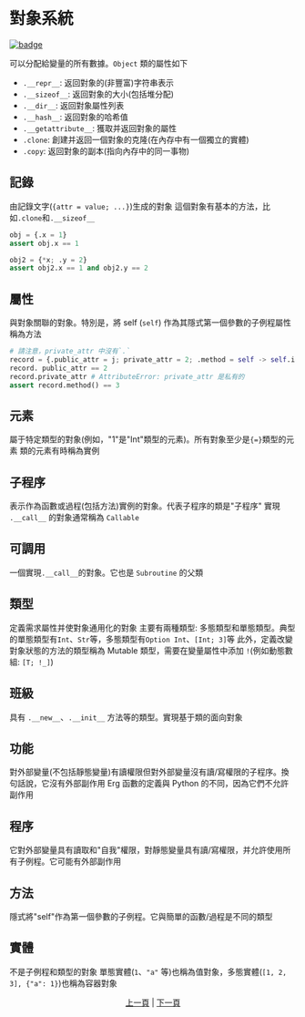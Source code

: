 # 對象系統

[![badge](https://img.shields.io/endpoint.svg?url=https%3A%2F%2Fgezf7g7pd5.execute-api.ap-northeast-1.amazonaws.com%2Fdefault%2Fsource_up_to_date%3Fowner%3Derg-lang%26repos%3Derg%26ref%3Dmain%26path%3Ddoc/EN/syntax/26_object_system.md%26commit_hash%3D8673a0ce564fd282d0ca586642fa7f002e8a3c50)](https://gezf7g7pd5.execute-api.ap-northeast-1.amazonaws.com/default/source_up_to_date?owner=erg-lang&repos=erg&ref=main&path=doc/EN/syntax/26_object_system.md&commit_hash=8673a0ce564fd282d0ca586642fa7f002e8a3c50)

可以分配給變量的所有數據。`Object` 類的屬性如下

* `.__repr__`: 返回對象的(非豐富)字符串表示
* `.__sizeof__`: 返回對象的大小(包括堆分配)
* `.__dir__`: 返回對象屬性列表
* `.__hash__`: 返回對象的哈希值
* `.__getattribute__`: 獲取并返回對象的屬性
* `.clone`: 創建并返回一個對象的克隆(在內存中有一個獨立的實體)
* `.copy`: 返回對象的副本(指向內存中的同一事物)

## 記錄

由記錄文字(`{attr = value; ...}`)生成的對象
這個對象有基本的方法，比如`.clone`和`.__sizeof__`

```python
obj = {.x = 1}
assert obj.x == 1

obj2 = {*x; .y = 2}
assert obj2.x == 1 and obj2.y == 2
```

## 屬性

與對象關聯的對象。特別是，將 self (`self`) 作為其隱式第一個參數的子例程屬性稱為方法

```python
# 請注意，private_attr 中沒有`.`
record = {.public_attr = j; private_attr = 2; .method = self -> self.i + 1}
record. public_attr == 2
record.private_attr # AttributeError: private_attr 是私有的
assert record.method() == 3
```

## 元素

屬于特定類型的對象(例如，"1"是"Int"類型的元素)。所有對象至少是`{=}`類型的元素
類的元素有時稱為實例

## 子程序

表示作為函數或過程(包括方法)實例的對象。代表子程序的類是"子程序"
實現 `.__call__` 的對象通常稱為 `Callable`

## 可調用

一個實現`.__call__`的對象。它也是 `Subroutine` 的父類

## 類型

定義需求屬性并使對象通用化的對象
主要有兩種類型: 多態類型和單態類型。典型的單態類型有`Int`、`Str`等，多態類型有`Option Int`、`[Int; 3]`等
此外，定義改變對象狀態的方法的類型稱為 Mutable 類型，需要在變量屬性中添加 `!`(例如動態數組: `[T; !_]`)

## 班級

具有 `.__new__`、`.__init__` 方法等的類型。實現基于類的面向對象

## 功能

對外部變量(不包括靜態變量)有讀權限但對外部變量沒有讀/寫權限的子程序。換句話說，它沒有外部副作用
Erg 函數的定義與 Python 的不同，因為它們不允許副作用

## 程序

它對外部變量具有讀取和"自我"權限，對靜態變量具有讀/寫權限，并允許使用所有子例程。它可能有外部副作用

## 方法

隱式將"self"作為第一個參數的子例程。它與簡單的函數/過程是不同的類型

## 實體

不是子例程和類型的對象
單態實體(`1`、`"a"` 等)也稱為值對象，多態實體(`[1, 2, 3], {"a": 1}`)也稱為容器對象

<p align='center'>
    <a href='./25_module.md'>上一頁</a> | <a href='./27_pattern_matching.md'>下一頁</a>
</p>
